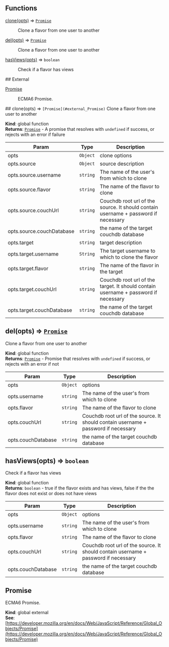 ## Functions
<dl>
<dt><a href="#clone">clone(opts)</a> ⇒ <code><a href="#external_Promise">Promise</a></code></dt>
<dd><p>Clone a flavor from one user to another</p>
</dd>
<dt><a href="#del">del(opts)</a> ⇒ <code><a href="#external_Promise">Promise</a></code></dt>
<dd><p>Clone a flavor from one user to another</p>
</dd>
<dt><a href="#hasViews">hasViews(opts)</a> ⇒ <code>boolean</code></dt>
<dd><p>Check if a flavor has views</p>
</dd>
</dl>
## External
<dl>
<dt><a href="#external_Promise">Promise</a></dt>
<dd><p>ECMA6 Promise.</p>
</dd>
</dl>
<a name="clone"></a>
## clone(opts) ⇒ <code>[Promise](#external_Promise)</code>
Clone a flavor from one user to another

**Kind**: global function  
**Returns**: <code>[Promise](#external_Promise)</code> - A promise that resolves with `undefined` if success, or rejects with an error if failure  

| Param | Type | Description |
| --- | --- | --- |
| opts | <code>Object</code> | clone options |
| opts.source | <code>Object</code> | source description |
| opts.source.username | <code>string</code> | The name of the user's from which to clone |
| opts.source.flavor | <code>string</code> | The name of the flavor to clone |
| opts.source.couchUrl | <code>string</code> | Couchdb root url of the source. It should contain username + password if necessary |
| opts.source.couchDatabase | <code>string</code> | the name of the target couchdb database |
| opts.target | <code>string</code> | target description |
| opts.target.username | <code>String</code> | The target username to which to clone the flavor |
| opts.target.flavor | <code>string</code> | The name of the flavor in the target |
| opts.target.couchUrl | <code>string</code> | Couchdb root url of the target. It should contain username + password if necessary |
| opts.target.couchDatabase | <code>string</code> | the name of the target couchdb database |

<a name="del"></a>
## del(opts) ⇒ <code>[Promise](#external_Promise)</code>
Clone a flavor from one user to another

**Kind**: global function  
**Returns**: <code>[Promise](#external_Promise)</code> - Promise that resolves with `undefined` if success, or rejects with an error if not  

| Param | Type | Description |
| --- | --- | --- |
| opts | <code>Object</code> | options |
| opts.username | <code>string</code> | The name of the user's from which to clone |
| opts.flavor | <code>string</code> | The name of the flavor to clone |
| opts.couchUrl | <code>string</code> | Couchdb root url of the source. It should contain username + password if necessary |
| opts.couchDatabase | <code>string</code> | the name of the target couchdb database |

<a name="hasViews"></a>
## hasViews(opts) ⇒ <code>boolean</code>
Check if a flavor has views

**Kind**: global function  
**Returns**: <code>boolean</code> - true if the flavor exists and has views, false if the the flavor does not exist or does not have views  

| Param | Type | Description |
| --- | --- | --- |
| opts | <code>Object</code> | options |
| opts.username | <code>string</code> | The name of the user's from which to clone |
| opts.flavor | <code>string</code> | The name of the flavor to clone |
| opts.couchUrl | <code>string</code> | Couchdb root url of the source. It should contain username + password if necessary |
| opts.couchDatabase | <code>string</code> | the name of the target couchdb database |

<a name="external_Promise"></a>
## Promise
ECMA6 Promise.

**Kind**: global external  
**See**: [https://developer.mozilla.org/en/docs/Web/JavaScript/Reference/Global_Objects/Promise](https://developer.mozilla.org/en/docs/Web/JavaScript/Reference/Global_Objects/Promise)  
